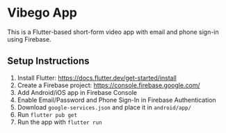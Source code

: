 
# Vibego App

This is a Flutter-based short-form video app with email and phone sign-in using Firebase.

## Setup Instructions

1. Install Flutter: https://docs.flutter.dev/get-started/install
2. Create a Firebase project: https://console.firebase.google.com/
3. Add Android/iOS app in Firebase Console
4. Enable Email/Password and Phone Sign-In in Firebase Authentication
5. Download `google-services.json` and place it in `android/app/`
6. Run `flutter pub get`
7. Run the app with `flutter run`
